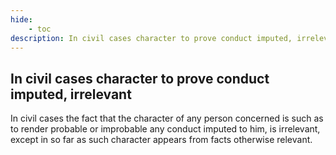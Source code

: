```yaml
---
hide:
    - toc
description: In civil cases character to prove conduct imputed, irrelevant
---
```


## In civil cases character to prove conduct imputed, irrelevant

In civil cases the fact that the character of any person concerned is such as to render probable or improbable any conduct imputed to him, is irrelevant, except in so far as such character appears from facts otherwise relevant.
